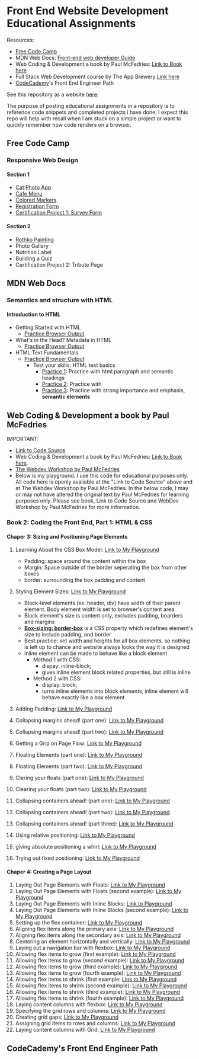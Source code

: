 # Front End Website Development Educational Assignments

Resources: 

- [Free Code Camp](https://www.freecodecamp.org) 
- MDN Web Docs: [Front-end web developer Guide](https://developer.mozilla.org/en-US/docs/Learn/Front-end_web_developer) 
- Web Coding & Development a book by Paul McFedries: [Link to Book here](https://www.paulmcfedries.com/books/book.php?title=web-coding-dev-aio-fd)
- Full Stack Web Development course by The App Brewery [Link here](https://appbrewery.com/p/the-complete-web-development-course)
- [CodeCademy](https://www.codecademy.com)'s Front End Engineer Path 

See this repository as a website [here](https://laurenc2022.github.io/web-dev-edu/). 

The purpose of posting educational assignments in a repository is to reference code snippets and completed projects i have done. I expect this repo will help with recall when I am stuck on a simple project or want to quickly remember how code renders on a browser.  

## Free Code Camp 
### Responsive Web Design
#### Section 1
- [Cat Photo App](https://laurenc2022.github.io/web-dev-edu/free-code-camp-assignments/responsive-web-design-assignments/section1/1-cat-photo-app/cat-photo-app-index.html) 
- [Cafe Menu](https://laurenc2022.github.io/web-dev-edu/free-code-camp-assignments/responsive-web-design-assignments/section1/2-cafe-menu/cafe-menu-index.html)
- [Colored Markers](https://laurenc2022.github.io/web-dev-edu/free-code-camp-assignments/responsive-web-design-assignments/section1/3-colored-markers/colored-markers-index.html)
- [Registration Form](https://laurenc2022.github.io/web-dev-edu/free-code-camp-assignments/responsive-web-design-assignments/section1/4-Registration-form/registration-form-index.html)
- [Certification Project 1: Survey Form](https://laurenc2022.github.io/web-dev-edu/free-code-camp-assignments/responsive-web-design-assignments/section1/5-cert-proj-registration-form/survey-form-index.html)
#### Section 2
- [Rothko Painting](https://laurenc2022.github.io/web-dev-edu/free-code-camp-assignments/responsive-web-design-assignments/section2/6-rhothko-painting/rothko-painting-index.html)
- Photo Gallery
- Nutrition Label
- Building a Quiz 
- Certification Project 2: Tribute Page

## MDN Web Docs
### Semantics and structure with HTML
#### Introduction to HTML 
- Getting Started with HTML 
    - [Practice Browser Output](https://laurenc2022.github.io/web-dev-edu/mdn-web-docs/intro-to-html/1-getting-started-with-html/title-example.html)
- What's in the Head? Metadata in HTML
    - [Practice Browser Output](https://laurenc2022.github.io/web-dev-edu/mdn-web-docs/intro-to-html/2-whats-in-th-head-metadata-in-html/meta-example.html)
- HTML Text Fundamentals 
    - [Practice Browser Output](https://laurenc2022.github.io/web-dev-edu/mdn-web-docs/intro-to-html/3-html-text-fundamentals/text-start.html)
        - Test your skills: HTML text basics 
            - [Practice 1](https://laurenc2022.github.io/web-dev-edu/mdn-web-docs/intro-to-html/3-html-text-fundamentals/test-your-skills/basic-text1-download.html): Practice with html paragraph and semantic headings 
            - [Practice 2](https://laurenc2022.github.io/web-dev-edu/mdn-web-docs/intro-to-html/3-html-text-fundamentals/test-your-skills/basic-text2-download.html): Practice with 
            - [Practice 3](https://laurenc2022.github.io/web-dev-edu/mdn-web-docs/intro-to-html/3-html-text-fundamentals/test-your-skills/basic-text3-download.html): Practice with strong importance and emphasis, **semantic elements** 

## Web Coding & Development a book by Paul McFedries
IMPORTANT:
- [Link to Code Source](https://www.paulmcfedries.com/webcodingfordummies/) 
- Web Coding & Development a book by Paul McFedries: [Link to Book here](https://www.paulmcfedries.com/books/book.php?title=web-coding-dev-aio-fd). 
- [The Webdev Workshop by Paul McFedries](https://webdev.mcfedries.com)
- Below is my playground. I use this code for educational purposes only. All code here is openly avaliable at the "Link to Code Source" above and at The Webdev Workshop by Paul McFedries. In the below code, I may or may not have altered the original text by Paul McFedries for learning purposes only. Please see book, Link to Code Source and WebDev Workshop by Paul McFedries for more information.  

### Book 2: Coding the Front End, Part 1: HTML & CSS
#### Chaper 3: Sizing and Positioning Page Elements 
1. Learning About the CSS Box Model: [Link to My Playground](https://laurenc2022.github.io/web-dev-edu/web-coding-and-development-by-paul-mcfedries/book-two-coding-front-end-p1/ch3-sizing-and-positioning-page-elements/1-pg104-learning-about-the-css-box-model.html)

    - Padding: space around the content within the box
    - Margin: Space outside of the border seperating the box from other boxes 
    - border: surrounding the box padding and content
 
2. Styling Element Sizes: [Link to My Playground](https://laurenc2022.github.io/web-dev-edu/web-coding-and-development-by-paul-mcfedries/book-two-coding-front-end-p1/ch3-sizing-and-positioning-page-elements/2-pg105-styling-element-sizes.html)
 
    - Block-level elements (ex: header, div) have width of their parent element. Body element width is set to browser's content area 
    - Block element's size is content only, excludes padding, boarders and margins
    - [**Box-sizing: border-box**](https://laurenc2022.github.io/web-dev-edu/web-coding-and-development-by-paul-mcfedries/book-two-coding-front-end-p1/ch3-sizing-and-positioning-page-elements/my-playgrounds/1-box-sizing-my-playground.html) is a CSS property which redefines element's size to include padding, and border 
    - Best practice: set width and heights for all box elements, so nothing is left up to chance and website always looks the way it is designed
    - inline element can be made to behave like a block element
        - Method 1 with CSS: 
            - dispay: inline-block; 
            - gives inline element block related properties, but still is inline 
        - Method 2 with CSS: 
            - display: block; 
            - turns inline elements into block elements, inline element will behave exactly like a box element 

3. Adding Padding: [Link to My Playground](https://laurenc2022.github.io/web-dev-edu/web-coding-and-development-by-paul-mcfedries/book-two-coding-front-end-p1/ch3-sizing-and-positioning-page-elements/3-pg107-adding-padding.html)
4. Collapsing margins ahead! (part one): [Link to My Playground](https://laurenc2022.github.io/web-dev-edu/web-coding-and-development-by-paul-mcfedries/book-two-coding-front-end-p1/ch3-sizing-and-positioning-page-elements/4-collapsing-margins-ahead-p1.html)
5. Collapsing margins ahead! (part two): [Link to My Playground](https://laurenc2022.github.io/web-dev-edu/web-coding-and-development-by-paul-mcfedries/book-two-coding-front-end-p1/ch3-sizing-and-positioning-page-elements/5-Collapsing-margins-ahead-p2.html)
6. Getting a Grip on Page Flow: [Link to My Playground](https://laurenc2022.github.io/web-dev-edu/web-coding-and-development-by-paul-mcfedries/book-two-coding-front-end-p1/ch3-sizing-and-positioning-page-elements/6-Getting-a-Grip-on-page-flow.html)
7. Floating Elements (part one): [Link to My Playground](https://laurenc2022.github.io/web-dev-edu/web-coding-and-development-by-paul-mcfedries/book-two-coding-front-end-p1/ch3-sizing-and-positioning-page-elements/7-floating-elements-p1.html)
8. Floating Elements (part two): [Link to My Playground](https://laurenc2022.github.io/web-dev-edu/web-coding-and-development-by-paul-mcfedries/book-two-coding-front-end-p1/ch3-sizing-and-positioning-page-elements/8-floating-elements-p2.html)
9. Clering your floats (part one): [Link to My Playground](https://laurenc2022.github.io/web-dev-edu/web-coding-and-development-by-paul-mcfedries/book-two-coding-front-end-p1/ch3-sizing-and-positioning-page-elements/9-clering-your-floats-p1.html)
10. Clearing your floats (part two): [Link to My Playground](https://laurenc2022.github.io/web-dev-edu/web-coding-and-development-by-paul-mcfedries/book-two-coding-front-end-p1/ch3-sizing-and-positioning-page-elements/10-clearing-your-floats-p2.html)
11. Collapsing containers ahead! (part one): [Link to My Playground](https://laurenc2022.github.io/web-dev-edu/web-coding-and-development-by-paul-mcfedries/book-two-coding-front-end-p1/ch3-sizing-and-positioning-page-elements/11-collapsing-containers-ahead-p1.html)
12. Collapsing containers ahead! (part two): [Link to My Playground](https://laurenc2022.github.io/web-dev-edu/web-coding-and-development-by-paul-mcfedries/book-two-coding-front-end-p1/ch3-sizing-and-positioning-page-elements/12-collapsing-containers-ahead-p2.html)
13. Collapsing containers ahead! (part three): [Link to My Playground](https://laurenc2022.github.io/web-dev-edu/web-coding-and-development-by-paul-mcfedries/book-two-coding-front-end-p1/ch3-sizing-and-positioning-page-elements/13-collapsing-containers-ahead-p3.html)
14. Using relative positioning: [Link to My Playground](https://laurenc2022.github.io/web-dev-edu/web-coding-and-development-by-paul-mcfedries/book-two-coding-front-end-p1/ch3-sizing-and-positioning-page-elements/14-using-relative-positioning.html)
15. giving absolute positioning a whirl: [Link to My Playground](https://laurenc2022.github.io/web-dev-edu/web-coding-and-development-by-paul-mcfedries/book-two-coding-front-end-p1/ch3-sizing-and-positioning-page-elements/15-giving-absolute-positioning-a-whirl.html) 
16. Trying out fixed positioning: [Link to My Playground](https://laurenc2022.github.io/web-dev-edu/web-coding-and-development-by-paul-mcfedries/book-two-coding-front-end-p1/ch3-sizing-and-positioning-page-elements/16-trying-out-fixed-positioning.html)

#### Chaper 4: Creating a Page Layout
1. Laying Out Page Elements with Floats: [Link to My Playground](https://laurenc2022.github.io/web-dev-edu/web-coding-and-development-by-paul-mcfedries/book-two-coding-front-end-p1/ch4-creating-a-page-layout/1-Laying-out-page-elements-with-floats.html)
2. Laying Out Page Elements with Floats (second example): [Link to My Playground](https://laurenc2022.github.io/web-dev-edu/web-coding-and-development-by-paul-mcfedries/book-two-coding-front-end-p1/ch4-creating-a-page-layout/2-Laying-out-page-elements-with-floats-ex2.html) 
3. Laying Out Page Elements with Inline Blocks: [Link to Playground](https://laurenc2022.github.io/web-dev-edu/web-coding-and-development-by-paul-mcfedries/book-two-coding-front-end-p1/ch4-creating-a-page-layout/3-Laying-out-page-elements-with-inline-blocks.html) 
4. Laying Out Page Elements with Inline Blocks (second example): [Link to My Playground](https://laurenc2022.github.io/web-dev-edu/web-coding-and-development-by-paul-mcfedries/book-two-coding-front-end-p1/ch4-creating-a-page-layout/4-Laying-Out-page-elements-with-inline-blocks-ex2.html)   
5. Setting up the flex container: [Link to My Playground](https://laurenc2022.github.io/web-dev-edu/web-coding-and-development-by-paul-mcfedries/book-two-coding-front-end-p1/ch4-creating-a-page-layout/5-Setting-up-the-flex-container.html)        
6. Aligning flex items along the primary axis: [Link to My Playground](https://laurenc2022.github.io/web-dev-edu/web-coding-and-development-by-paul-mcfedries/book-two-coding-front-end-p1/ch4-creating-a-page-layout/6-Aligning-flex-items-along-the-primary-axis.html) 
7. Aligning flex items along the secondary axis: [Link to My Playground](https://laurenc2022.github.io/web-dev-edu/web-coding-and-development-by-paul-mcfedries/book-two-coding-front-end-p1/ch4-creating-a-page-layout/7-Aligning-flex-items-along-the-secondary-axis.html)
8. Centering an element horizontally and vertically: [Link to My Playground](https://laurenc2022.github.io/web-dev-edu/web-coding-and-development-by-paul-mcfedries/book-two-coding-front-end-p1/ch4-creating-a-page-layout/8-Centering-an-element-horizontally-and-vertically.html)
9. Laying out a navigation bar with flexbox: [Link to My Playground](https://laurenc2022.github.io/web-dev-edu/web-coding-and-development-by-paul-mcfedries/book-two-coding-front-end-p1/ch4-creating-a-page-layout/9-Laying-out-a-navigation-bar-with-flexbox.html) 
10. Allowing flex items to grow (first example): [Link to My Playground](https://laurenc2022.github.io/web-dev-edu/web-coding-and-development-by-paul-mcfedries/book-two-coding-front-end-p1/ch4-creating-a-page-layout/10-Allowing-flex-items-to-grow-ex1.html) 
11. Allowing flex items to grow (second example): [Link to My Playground](https://laurenc2022.github.io/web-dev-edu/web-coding-and-development-by-paul-mcfedries/book-two-coding-front-end-p1/ch4-creating-a-page-layout/11-Allowing-flex-items-to-grow-ex2.html)
12. Allowing flex items to grow (third example): [Link to My Playground](https://laurenc2022.github.io/web-dev-edu/web-coding-and-development-by-paul-mcfedries/book-two-coding-front-end-p1/ch4-creating-a-page-layout/12-Allowing-flex-items-to-grow-ex3.html)
13. Allowing flex items to grow (fourth example): [Link to My Playground](https://laurenc2022.github.io/web-dev-edu/web-coding-and-development-by-paul-mcfedries/book-two-coding-front-end-p1/ch4-creating-a-page-layout/13-Allowing-flex-items-to-grow-ex4.html)
14. Allowing flex items to shrink (first example: [Link to My Playground](https://laurenc2022.github.io/web-dev-edu/web-coding-and-development-by-paul-mcfedries/book-two-coding-front-end-p1/ch4-creating-a-page-layout/14-Allowing-flex-items-to-shrink-ex1.html)
15. Allowing flex items to shrink (second example): [Link to My Playground](https://laurenc2022.github.io/web-dev-edu/web-coding-and-development-by-paul-mcfedries/book-two-coding-front-end-p1/ch4-creating-a-page-layout/15-Allowing-flex-items-to-shrink-ex2.html)
16. Allowing flex items to shrink (third example): [Link to My Playground](https://laurenc2022.github.io/web-dev-edu/web-coding-and-development-by-paul-mcfedries/book-two-coding-front-end-p1/ch4-creating-a-page-layout/16-Allowing-flex-items-to-shrink-ex3.html)
17. Allowing flex items to shrink (fourth example): [Link to My Playground](https://laurenc2022.github.io/web-dev-edu/web-coding-and-development-by-paul-mcfedries/book-two-coding-front-end-p1/ch4-creating-a-page-layout/17-Allowing-flex-items-to-shrink-ex4.html) 
18. Laying content columns with flexbox: [Link to My Playground](https://laurenc2022.github.io/web-dev-edu/web-coding-and-development-by-paul-mcfedries/book-two-coding-front-end-p1/ch4-creating-a-page-layout/18-Laying-content-columns-with-flexbox.html)
19. Specifying the grid rows and columns: [Link to My Playground](https://laurenc2022.github.io/web-dev-edu/web-coding-and-development-by-paul-mcfedries/book-two-coding-front-end-p1/ch4-creating-a-page-layout/19-Specifying-the-grid-rows-and-columns.html)
20. Creating grid gaps: [Link to My Playground](https://laurenc2022.github.io/web-dev-edu/web-coding-and-development-by-paul-mcfedries/book-two-coding-front-end-p1/ch4-creating-a-page-layout/20-Creating-grid-gaps.html) 
21. Assigning grid items to rows and columns: [Link to My Playground](https://laurenc2022.github.io/web-dev-edu/web-coding-and-development-by-paul-mcfedries/book-two-coding-front-end-p1/ch4-creating-a-page-layout/21-Assigning-grid-items-to-rows-and-columns.html)
22. Laying content columns with Grid: [Link to My Playground](https://laurenc2022.github.io/web-dev-edu/web-coding-and-development-by-paul-mcfedries/book-two-coding-front-end-p1/ch4-creating-a-page-layout/22-Laying-content-columns-with-Grid.html)

## CodeCademy's Front End Engineer Path 
